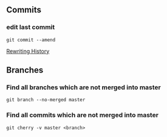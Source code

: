 ## Commits
### edit last commit
```
git commit --amend
```
[Rewriting History](https://git-scm.com/book/en/v2/Git-Tools-Rewriting-History)


## Branches
### Find all branches which are not merged into master
```
git branch --no-merged master
```
### Find all commits which are not merged into master
```
git cherry -v master <branch>
```
